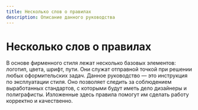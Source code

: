 ```yaml
---
title: Несколько слов о правилах
description: Описание данного руководства
---
```

# Несколько слов о правилах

В основе фирменного стиля лежат несколько базовых элементов: логотип, цвета, шрифт, пути. Они служат отправной точкой при решении любых оформительских задач. Данное руководство — это инструкция по эксплуатации стиля. Оно позволяет следить за соблюдением выработанных стандартов, с которыми будут иметь дело дизайнеры и полиграфисты. Изложенные здесь правила помогут им сделать работу корректно и качественно.
